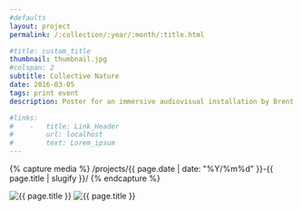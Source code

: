 ```yaml
---
#defaults
layout: project
permalink: /:collection/:year/:month/:title.html

#title: custom_title
thumbnail: thumbnail.jpg
#colspan: 2
subtitle: Collective Nature
date: 2016-03-05
tags: print event
description: Poster for an immersive audiovisual installation by Brent Javier. "Collective Nature" explores ideas related to collective memories connecting humans with nature, including our intrinsically strong relationship towards the inorganic matter (e.g. hard drives and digital storage) which has become our memory’s gatekeeper.

#links:
#    -   title: Link_Header
#        url: localhost
#        text: Lorem_ipsum
---
```


<!-- set project media path -->
{% capture media %}
    /projects/{{ page.date | date: "%Y/%m%d" }}-{{ page.title | slugify }}/
{% endcapture %}
<!-- end -->

<!-- media -->
<img class="span8" src="{{media|strip}}collective-nature-poster.jpg" alt="{{ page.title }}">
<img class="span8" src="{{media|strip}}collective-nature-detail.jpg" alt="{{ page.title }}">
